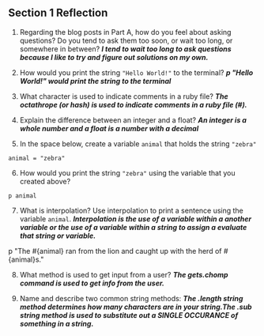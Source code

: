 ## Section 1 Reflection

1. Regarding the blog posts in Part A, how do you feel about asking questions? Do you tend to ask them too soon, or wait too long, or somewhere in between?
***I tend to wait too long to ask questions because I like to try and figure out solutions on my own.***

2. How would you print the string `"Hello World!"` to the terminal?
***p "Hello World!" would print the string to the terminal***
3. What character is used to indicate comments in a ruby file?
***The octathrope (or hash) is used to indicate comments in a ruby file (#).***
4. Explain the difference between an integer and a float?
***An integer is a whole number and a float is a number with a decimal***
5. In the space below, create a variable `animal` that holds the string `"zebra"`

`animal = "zebra"`

6. How would you print the string `"zebra"` using the variable that you created above?

`p animal`

7. What is interpolation? Use interpolation to print a sentence using the variable `animal`.
***Interpolation is the use of a variable within a another variable or the use of a variable within a string to assign a evaluate that string or variable.***

p "The #{animal} ran from the lion and caught up with the herd of #{animal}s."

8. What method is used to get input from a user?
***The gets.chomp command is used to get info from the user.***

9. Name and describe two common string methods:
***The .length string method determines how many characters are in your string.The .sub string method is used to substitute out a SINGLE OCCURANCE of something in a string.***
